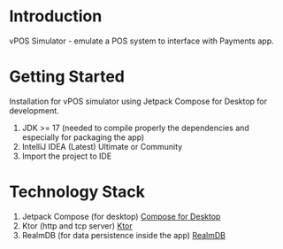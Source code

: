 # Introduction 
vPOS Simulator - emulate a POS system to interface with Payments app. 

# Getting Started
Installation for vPOS simulator using Jetpack Compose for Desktop for development.
1.	JDK >= 17 (needed to compile properly the dependencies and especially for packaging the app)
2.	IntelliJ IDEA (Latest) Ultimate or Community
3. Import the project to IDE


# Technology Stack
1. Jetpack Compose (for desktop) [Compose for Desktop](https://www.jetbrains.com/lp/compose-desktop/)
2. Ktor (http and tcp server) [Ktor](https://ktor.io/)
3. RealmDB (for data persistence inside the app) [RealmDB](https://www.mongodb.com/docs/realm/sdk/kotlin/)
